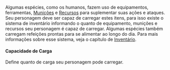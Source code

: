 Algumas espécies, como os humanos, fazem uso de equipamentos, ferramentas, [Munições](../rules/weapon_armor/ammo.md) e [Recursos](../rules/science/resources.md) para suplementar suas ações e ataques. Seu personagem deve ser capaz de carregar estes itens, para isso existe o sistema de inventário informando o quanto de equipamento, munições e recursos seu personagem é capaz de carregar. Algumas espécies também carregam refeições prontas para se alimentar ao longo do dia. Para mais informações sobre esse sistema, veja o capítulo de [Inventário](../rules/inventory.md).

#### Capacidade de Carga
Define quanto de carga seu personagem pode carregar.